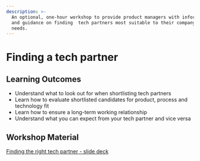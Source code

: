 ```yaml
---
description: >-
  An optional, one-hour workshop to provide product managers with information
  and guidance on finding  tech partners most suitable to their company and
  needs.
---
```


# Finding a tech partner

## Learning Outcomes 

* Understand what to look out for when shortlisting tech partners 
* Learn how to evaluate shortlisted candidates for product, process and technology fit 
* Learn how to ensure a long-term working relationship 
* Understand what you can expect from your tech partner and vice versa

## Workshop Material 

[Finding the right tech partner - slide deck](https://docs.google.com/presentation/d/1wHlGy2KygpxAdpC8muY9Ba-6VZdQc7UzPUu1TJ5t9Js/edit#slide=id.gcb9a0b074_1_0)

